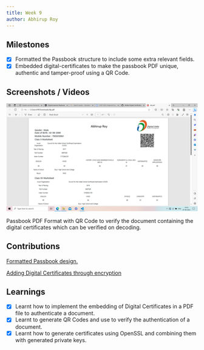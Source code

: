 ```yaml
---
title: Week 9
author: Abhirup Roy
---
```


## Milestones
- [x] Formatted the Passbook structure to include some extra relevant fields.
- [x] Embedded digital-certificates to make the passbook PDF unique, authentic and tamper-proof using a QR Code.

## Screenshots / Videos 

![Passbook PDF Format with QR Code to verify the document](<../../../../../static/Passbook PDF format.png>)

Passbook PDF Format with QR Code to verify the document containing the digital certificates which can be verified on decoding.

## Contributions

[Formatted Passbook design.](https://github.com/abhirupr123/digital-learners-passbook/commit/b0ea838a00c30a49902bdb49c5cffe43c0a3be11)

[Adding Digital Certificates through encryption](https://github.com/abhirupr123/digital-learners-passbook/commit/593dd18285d406207a921d1d3a4d6a758d44c3b0)

## Learnings

- [x] Learnt how to implement the embedding of Digital Certificates in a PDF file to authenticate a document.
- [x] Learnt to generate QR Codes and use to verify the authentication of a document.
- [x] Learnt how to generate certificates using OpenSSL and combining them with generated private keys.